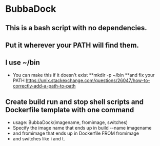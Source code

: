 # BubbaDock
## This is a bash script with no dependencies.
## Put it wherever your PATH will find them.
## I use ~/bin
* You can make this if it doesn't exist 
**mkdir -p ~/bin
**and fix your PATH  https://unix.stackexchange.com/questions/26047/how-to-correctly-add-a-path-to-path

## Create build run and stop shell scripts and Dockerfile template with one command

* usage: BubbaDock(imagename, fromimage, switches)
* Specify the image name that ends up in build --name imagename 
* and fromimage that ends up in Dockerfile FROM fromimage
* and switches like i and t.   

